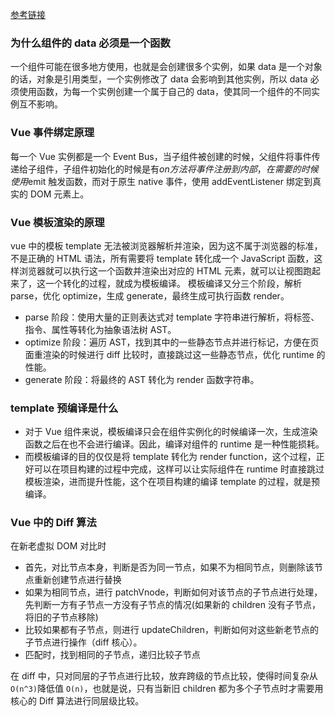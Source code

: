 [参考链接](https://juejin.im/post/6870374238760894472?utm_source=gold_browser_extension)

### 为什么组件的 data 必须是一个函数

一个组件可能在很多地方使用，也就是会创建很多个实例，如果 data 是一个对象的话，对象是引用类型，一个实例修改了 data 会影响到其他实例，所以 data 必须使用函数，为每一个实例创建一个属于自己的 data，使其同一个组件的不同实例互不影响。

### Vue 事件绑定原理

每一个 Vue 实例都是一个 Event Bus，当子组件被创建的时候，父组件将事件传递给子组件，子组件初始化的时候是有$on方法将事件注册到内部，在需要的时候使用$emit 触发函数，而对于原生 native 事件，使用 addEventListener 绑定到真实的 DOM 元素上。

### Vue 模板渲染的原理

vue 中的模板 template 无法被浏览器解析并渲染，因为这不属于浏览器的标准，不是正确的 HTML 语法，所有需要将 template 转化成一个 JavaScript 函数，这样浏览器就可以执行这一个函数并渲染出对应的 HTML 元素，就可以让视图跑起来了，这一个转化的过程，就成为模板编译。
模板编译又分三个阶段，解析 parse，优化 optimize，生成 generate，最终生成可执行函数 render。

- parse 阶段：使用大量的正则表达式对 template 字符串进行解析，将标签、指令、属性等转化为抽象语法树 AST。
- optimize 阶段：遍历 AST，找到其中的一些静态节点并进行标记，方便在页面重渲染的时候进行 diff 比较时，直接跳过这一些静态节点，优化 runtime 的性能。
- generate 阶段：将最终的 AST 转化为 render 函数字符串。

### template 预编译是什么

- 对于 Vue 组件来说，模板编译只会在组件实例化的时候编译一次，生成渲染函数之后在也不会进行编译。因此，编译对组件的 runtime 是一种性能损耗。
- 而模板编译的目的仅仅是将 template 转化为 render function，这个过程，正好可以在项目构建的过程中完成，这样可以让实际组件在 runtime 时直接跳过模板渲染，进而提升性能，这个在项目构建的编译 template 的过程，就是预编译。

### Vue 中的 Diff 算法

在新老虚拟 DOM 对比时

- 首先，对比节点本身，判断是否为同一节点，如果不为相同节点，则删除该节点重新创建节点进行替换
- 如果为相同节点，进行 patchVnode，判断如何对该节点的子节点进行处理，先判断一方有子节点一方没有子节点的情况(如果新的 children 没有子节点，将旧的子节点移除)
- 比较如果都有子节点，则进行 updateChildren，判断如何对这些新老节点的子节点进行操作（diff 核心）。
- 匹配时，找到相同的子节点，递归比较子节点

在 diff 中，只对同层的子节点进行比较，放弃跨级的节点比较，使得时间复杂从 `O(n^3)`降低值 `O(n)`，也就是说，只有当新旧 children 都为多个子节点时才需要用核心的 Diff 算法进行同层级比较。
